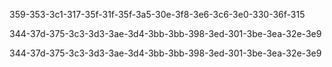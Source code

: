 




359-353-3c1-317-35f-31f-35f-3a5-30e-3f8-3e6-3c6-3e0-330-36f-315

344-37d-375-3c3-3d3-3ae-3d4-3bb-3bb-398-3ed-301-3be-3ea-32e-3e9



344-37d-375-3c3-3d3-3ae-3d4-3bb-3bb-398-3ed-301-3be-3ea-32e-3e9
